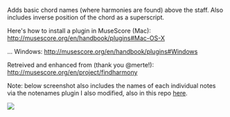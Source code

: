 Adds basic chord names (where harmonies are found) above the staff. Also includes inverse position of the chord as a superscript.

Here's how to install a plugin in MuseScore (Mac):
http://musescore.org/en/handbook/plugins#Mac-OS-X

... Windows:
http://musescore.org/en/handbook/plugins#Windows

Retreived and enhanced from (thank you @merte!):
http://musescore.org/en/project/findharmony

Note: below screenshot also includes the names of each individual notes via the notenames plugin I also modified, also in this repo [here](https://github.com/andresn/standard-notation-experiments/edit/master/MuseScore/plugins/notenames/).

<img src="http://content.screencast.com/users/andresn/folders/Jing/media/d9386ccb-ab09-4460-9c70-9f3099e17ce5/00000138.png"/>


